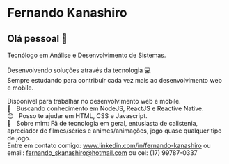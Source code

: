 # Fernando Kanashiro

## Olá pessoal 👋
Tecnólogo em Análise e Desenvolvimento de Sistemas.<br/>
<br/> Desenvolvendo soluções através da tecnologia :computer:
<br/> Sempre estudando para contribuir cada vez mais ao desenvolvimento web e mobile.

 Disponível para trabalhar no desenvolvimento web e mobile.
 <br/> :black_heart: &nbsp; Buscando conhecimento em NodeJS, ReactJS e Reactive Native.
 <br/> :blush: &nbsp; Posso te ajudar em HTML, CSS e Javascript.
 <br/> 💬  &nbsp; Sobre mim: Fã de tecnologia em geral, entusiasta de calistenia, apreciador de filmes/séries e animes/animações, jogo quase qualquer tipo de jogo.
 <br/> Entre em contato comigo: www.linkedin.com/in/fernando-kanashiro ou email: fernando_skanashiro@hotmail.com ou cel: (17) 99787-0337
